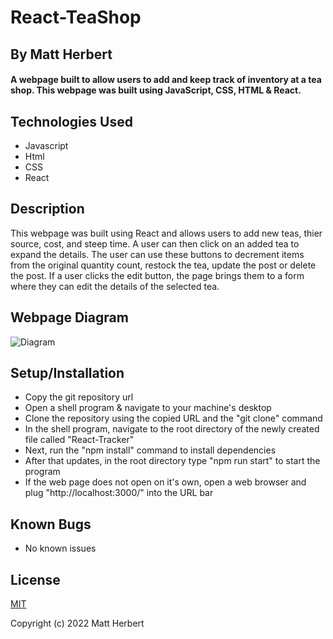 # React-TeaShop

## By Matt Herbert

#### A webpage built to allow users to add and keep track of inventory at a tea shop. This webpage was built using JavaScript, CSS, HTML & React.

## Technologies Used

* Javascript
* Html
* CSS
* React

## Description

 This webpage was built using React and allows users to add new teas, thier source, cost, and steep time. A user can then click on an added tea to expand the details. The user can use these buttons to decrement items from the original quantity count, restock the tea, update the post or delete the post. If a user clicks the edit button, the page brings them to a form where they can edit the details of the selected tea.

 ## Webpage Diagram

![Diagram](https://github.com/matth5050/React-TeaShop/blob/main/diagram?raw=true)

## Setup/Installation

* Copy the git repository url
* Open a shell program & navigate to your machine's desktop
* Clone the repository using the copied URL and the "git clone" command
* In the shell program, navigate to the root directory of the newly created file called "React-Tracker"
* Next, run the "npm install" command to install dependencies
* After that updates, in the root directory type "npm run start" to start the program
* If the web page does not open on it's own, open a web browser and plug "http://localhost:3000/" into the URL bar

## Known Bugs

* No known issues

## License

[MIT](LICENSE)

Copyright (c) 2022 Matt Herbert